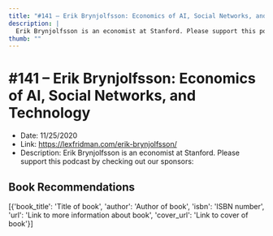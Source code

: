 ```yaml
---
title: "#141 – Erik Brynjolfsson: Economics of AI, Social Networks, and Technology"
description: |
  Erik Brynjolfsson is an economist at Stanford. Please support this podcast by checking out our sponsors:"
thumb: ""
---
```


# #141 – Erik Brynjolfsson: Economics of AI, Social Networks, and Technology

  - Date: 11/25/2020
  - Link: https://lexfridman.com/erik-brynjolfsson/
  - Description: Erik Brynjolfsson is an economist at Stanford. Please support this podcast by checking out our sponsors:

## Book Recommendations

[{'book_title': 'Title of book', 'author': 'Author of book', 'isbn': 'ISBN number', 'url': 'Link to more information about book', 'cover_url': 'Link to cover of book'}]